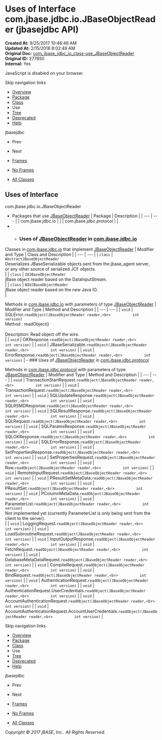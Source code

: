 # Uses of Interface com.jbase.jdbc.io.JBaseObjectReader (jbasejdbc   API)

**Created At:** 9/25/2017 10:46:48 AM  
**Updated At:** 2/15/2018 8:02:49 AM  
**Original Doc:** [com_jbase_jdbc_io_class-use_JBaseObjectReader](https://docs.jbase.com/39235-class-use/com_jbase_jdbc_io_class-use_JBaseObjectReader)  
**Original ID:** 277850  
**Internal:** Yes  

<!--<br>    try {<br>        if (location.href.indexOf('is-external=true') == -1) {<br>            parent.document.title="Uses of Interface com.jbase.jdbc.io.JBaseObjectReader (jbasejdbc   API)";<br>        }<br>    }<br>    catch(err) {<br>    }<br>//-->
JavaScript is disabled on your browser.

Skip navigation links

- [Overview](../../../../../overview-summary.html)
- [Package](./../../com.jbase.jdbc.io-%28jbasejdbc---api%29)
- [Class](./../../jbaseobjectreader-%28jbasejdbc-api%29 "interface in com.jbase.jdbc.io")
- Use
- [Tree](./../../com.jbase.jdbc.io-class-hierarchy-%28jbasejdbc---api%29)
- [Deprecated](../../../../../deprecated-list.html)
- [Help](../../../../../help-doc.html)


jbasejdbc <br>

- Prev
- Next


- [Frames](./.)
- [No Frames](./.)


- [All Classes](../../../../../allclasses-noframe.html)


<!--<br>  allClassesLink = document.getElementById("allclasses\_navbar\_top");<br>  if(window==top) {<br>    allClassesLink.style.display = "block";<br>  }<br>  else {<br>    allClassesLink.style.display = "none";<br>  }<br>  //-->

## Uses of Interface
com.jbase.jdbc.io.JBaseObjectReader

- Packages that use [JBaseObjectReader](./../../jbaseobjectreader-%28jbasejdbc-api%29 "interface in com.jbase.jdbc.io") | Package | Description |
| --- | --- |
| com.jbase.jdbc.io |   |
| com.jbase.jdbc.protocol |   |
- - ### Uses of [JBaseObjectReader](./../../jbaseobjectreader-%28jbasejdbc-api%29 "interface in com.jbase.jdbc.io") in [com.jbase.jdbc.io](./../../com.jbase.jdbc.io-%28jbasejdbc---api%29)


Classes in [com.jbase.jdbc.io](./../../com.jbase.jdbc.io-%28jbasejdbc---api%29) that implement [JBaseObjectReader](./../../jbaseobjectreader-%28jbasejdbc-api%29 "interface in com.jbase.jdbc.io") | Modifier and Type | Class and Description |
| --- | --- |
| `class` | `AbstractJBaseObjectReader`<br>Deserializes JBaseSerializable objects sent from the jbase\_agent server,<br> or any other source of serialized JCF objects.<br> |
| `class` | `IOJBaseObjectReader`<br>jBase object reader based on the DataInputStream.<br> |
| `class` | `NIOJBaseObjectReader`<br>jBase object reader based on the new Java IO.<br> |



Methods in [com.jbase.jdbc.io](./../../com.jbase.jdbc.io-%28jbasejdbc---api%29) with parameters of type [JBaseObjectReader](./../../jbaseobjectreader-%28jbasejdbc-api%29 "interface in com.jbase.jdbc.io") | Modifier and Type | Method and Description |
| --- | --- |
| `void` | SQLError.`readObject(JBaseObjectReader reader,<br>          int version)`<br>Method :                readObject()<br><br> Description:   Read object off the wire.<br> |
| `void` | OKResponse.`readObject(JBaseObjectReader reader,<br>          int version)`  |
| `void` | JBaseSerializable.`readObject(JBaseObjectReader reader,<br>          int version)`  |
| `void` | ErrorResponse.`readObject(JBaseObjectReader reader,<br>          int version)`  |
    - ### Uses of [JBaseObjectReader](./../../jbaseobjectreader-%28jbasejdbc-api%29 "interface in com.jbase.jdbc.io") in [com.jbase.jdbc.protocol](./../../../protocol/com.jbase.jdbc.protocol-%28jbasejdbc---api%29)


Methods in [com.jbase.jdbc.protocol](./../../../protocol/com.jbase.jdbc.protocol-%28jbasejdbc---api%29) with parameters of type [JBaseObjectReader](./../../jbaseobjectreader-%28jbasejdbc-api%29 "interface in com.jbase.jdbc.io") | Modifier and Type | Method and Description |
| --- | --- |
| `void` | TransactionStartRequest.`readObject(JBaseObjectReader reader,<br>          int version)`  |
| `void` | TransactionRequest.`readObject(JBaseObjectReader reader,<br>          int version)`  |
| `void` | SQLUpdateResponse.`readObject(JBaseObjectReader reader,<br>          int version)`  |
| `void` | SQLRSMDResponse.`readObject(JBaseObjectReader reader,<br>          int version)`  |
| `void` | SQLResultResponse.`readObject(JBaseObjectReader reader,<br>          int version)`  |
| `void` | SQLRequest.`readObject(JBaseObjectReader reader,<br>          int version)`  |
| `void` | SQLParamsResponse.`readObject(JBaseObjectReader reader,<br>          int version)`  |
| `void` | SQLOKResponse.`readObject(JBaseObjectReader reader,<br>          int version)`  |
| `void` | SQLErrorResponse.`readObject(JBaseObjectReader reader,<br>          int version)`  |
| `void` | SetPropertiesResponse.`readObject(JBaseObjectReader reader,<br>          int version)`  |
| `void` | SetPropertiesRequest.`readObject(JBaseObjectReader reader,<br>          int version)`  |
| `void` | Row.`readObject(JBaseObjectReader reader,<br>          int version)`  |
| `void` | RemoteInputRequest.`readObject(JBaseObjectReader reader,<br>          int version)`  |
| `void` | PResultSetMetaData.`readObject(JBaseObjectReader reader,<br>          int version)`  |
| `void` | PResultSet.`readObject(JBaseObjectReader reader,<br>          int version)`  |
| `void` | PColumnMetaData.`readObject(JBaseObjectReader reader,<br>          int version)`  |
| `void` | ParameterList.`readObject(JBaseObjectReader reader,<br>          int version)`<br>Not implemented yet (currently ParameterList is only being sent from the client to the server).<br> |
| `void` | LoggingRequest.`readObject(JBaseObjectReader reader,<br>          int version)`  |
| `void` | LoadSubroutineRequest.`readObject(JBaseObjectReader reader,<br>          int version)`  |
| `void` | InputOutputResponse.`readObject(JBaseObjectReader reader,<br>          int version)`  |
| `void` | FetchRequest.`readObject(JBaseObjectReader reader,<br>          int version)`  |
| `void` | DatabaseMetaDataRequest.`readObject(JBaseObjectReader reader,<br>          int version)`  |
| `void` | CompileRequest.`readObject(JBaseObjectReader reader,<br>          int version)`  |
| `void` | BindRequest.`readObject(JBaseObjectReader reader,<br>          int version)`  |
| `void` | AuthenticationRequest.`readObject(JBaseObjectReader reader,<br>          int version)`  |
| `void` | AuthenticationRequest.UserCredentials.`readObject(JBaseObjectReader reader,<br>          int version)`  |
| `void` | AccountAuthenticationRequest.`readObject(JBaseObjectReader reader,<br>          int version)`  |
| `void` | AccountAuthenticationRequest.AccountUserCredentials.`readObject(JBaseObjectReader reader,<br>          int version)`  |

Skip navigation links

- [Overview](../../../../../overview-summary.html)
- [Package](./../../com.jbase.jdbc.io-%28jbasejdbc---api%29)
- [Class](./../../jbaseobjectreader-%28jbasejdbc-api%29 "interface in com.jbase.jdbc.io")
- Use
- [Tree](./../../com.jbase.jdbc.io-class-hierarchy-%28jbasejdbc---api%29)
- [Deprecated](../../../../../deprecated-list.html)
- [Help](../../../../../help-doc.html)


jbasejdbc <br>

- Prev
- Next


- [Frames](./.)
- [No Frames](./.)


- [All Classes](../../../../../allclasses-noframe.html)


<!--<br>  allClassesLink = document.getElementById("allclasses\_navbar\_bottom");<br>  if(window==top) {<br>    allClassesLink.style.display = "block";<br>  }<br>  else {<br>    allClassesLink.style.display = "none";<br>  }<br>  //-->

*Copyright © 2017 jBASE, Inc.. All Rights Reserved.*
